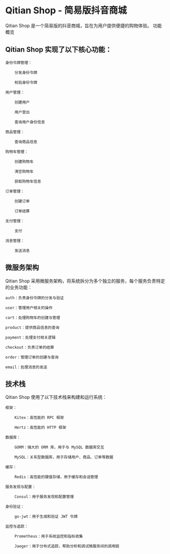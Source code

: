 # Qitian Shop - 简易版抖音商城

Qitian Shop 是一个简易版的抖音商城，旨在为用户提供便捷的购物体验。
功能概览

## Qitian Shop 实现了以下核心功能：

    身份令牌管理：

        分发身份令牌

        校验身份令牌

    用户管理：

        创建用户

        用户登出

        查询用户身份信息

    商品管理：

        查询商品信息

    购物车管理：

        创建购物车
        
        清空购物车

        获取购物车信息

    订单管理：

        创建订单

        订单结算

    支付管理：

        支付

    消息管理：

        发送消息

## 微服务架构

Qitian Shop 采用微服务架构，将系统拆分为多个独立的服务，每个服务负责特定的业务功能：

    auth：负责身份令牌的分发与验证

    user：管理用户相关的操作

    cart：处理购物车的创建与管理

    product：提供商品信息的查询

    payment：处理支付相关逻辑

    checkout：负责订单的结算

    order：管理订单的创建与查询

    email：处理消息的发送

## 技术栈

Qitian Shop 使用了以下技术栈来构建和运行系统：

    框架：

        Kitex：高性能的 RPC 框架

        Hertz：高性能的 HTTP 框架

    数据库：

        GORM：强大的 ORM 库，用于与 MySQL 数据库交互

        MySQL：关系型数据库，用于存储用户、商品、订单等数据

    缓存：

        Redis：高性能的键值存储，用于缓存和会话管理

    服务发现与配置：

        Consul：用于服务发现和配置管理

    身份验证：

        go-jwt：用于生成和验证 JWT 令牌

    监控与追踪：

        Prometheus：用于系统监控和指标收集

        Jaeger：用于分布式追踪，帮助分析和调试微服务间的调用链

